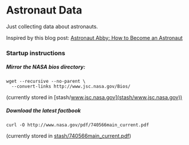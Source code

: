 # Astronaut Data

Just collecting data about astronauts.

Inspired by this blog post: [Astronaut Abby: How to Become an Astronaut](http://astronautabby.com/how-to-become-an-astronaut-2/)


### Startup instructions


##### Mirror the NASA bios directory:

    wget --recursive --no-parent \
      --convert-links http://www.jsc.nasa.gov/Bios/

(currently stored in [stash/www.jsc.nasa.gov](stash/www.jsc.nasa.gov))


##### Download the latest factbook

    curl -O http://www.nasa.gov/pdf/740566main_current.pdf


(currently stored in [stash/740566main_current.pdf](740566main_current.pdf))
